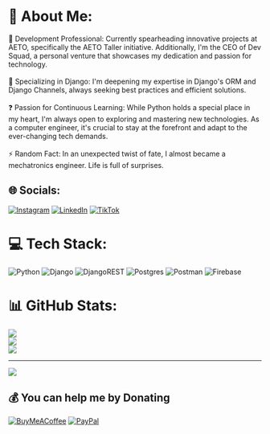 # 💫 About Me:
🔭 Development Professional: Currently spearheading innovative projects at AETO, specifically the AETO Taller initiative. Additionally, I'm the CEO of Dev Squad, a personal venture that showcases my dedication and passion for technology.<br><br>🌱 Specializing in Django: I'm deepening my expertise in Django's ORM and Django Channels, always seeking best practices and efficient solutions.<br><br>❓ Passion for Continuous Learning: While Python holds a special place in my heart, I'm always open to exploring and mastering new technologies. As a computer engineer, it's crucial to stay at the forefront and adapt to the ever-changing tech demands.<br><br>⚡ Random Fact: In an unexpected twist of fate, I almost became a mechatronics engineer. Life is full of surprises.


## 🌐 Socials:
[![Instagram](https://img.shields.io/badge/Instagram-%23E4405F.svg?logo=Instagram&logoColor=white)](https://instagram.com/https://www.instagram.com/najeracolin/) [![LinkedIn](https://img.shields.io/badge/LinkedIn-%230077B5.svg?logo=linkedin&logoColor=white)](https://linkedin.com/in/https://www.linkedin.com/in/jose-angel-colin-najera-68386022a/) [![TikTok](https://img.shields.io/badge/TikTok-%23000000.svg?logo=TikTok&logoColor=white)](https://tiktok.com/@https://www.tiktok.com/@codedbycolin?is_from_webapp=1&sender_device=pc) 

# 💻 Tech Stack:
![Python](https://img.shields.io/badge/python-3670A0?style=for-the-badge&logo=python&logoColor=ffdd54) ![Django](https://img.shields.io/badge/django-%23092E20.svg?style=for-the-badge&logo=django&logoColor=white) ![DjangoREST](https://img.shields.io/badge/DJANGO-REST-ff1709?style=for-the-badge&logo=django&logoColor=white&color=ff1709&labelColor=gray) ![Postgres](https://img.shields.io/badge/postgres-%23316192.svg?style=for-the-badge&logo=postgresql&logoColor=white) ![Postman](https://img.shields.io/badge/Postman-FF6C37?style=for-the-badge&logo=postman&logoColor=white) ![Firebase](https://img.shields.io/badge/firebase-%23039BE5.svg?style=for-the-badge&logo=firebase)
# 📊 GitHub Stats:
![](https://github-readme-stats.vercel.app/api?username=Josecolin99&theme=tokyonight&hide_border=false&include_all_commits=true&count_private=true)<br/>
![](https://github-readme-streak-stats.herokuapp.com/?user=Josecolin99&theme=tokyonight&hide_border=false)<br/>
![](https://github-readme-stats.vercel.app/api/top-langs/?username=Josecolin99&theme=tokyonight&hide_border=false&include_all_commits=true&count_private=true&layout=compact)

---
[![](https://visitcount.itsvg.in/api?id=Josecolin99&icon=0&color=0)](https://visitcount.itsvg.in)

  ## 💰 You can help me by Donating
  [![BuyMeACoffee](https://img.shields.io/badge/Buy%20Me%20a%20Coffee-ffdd00?style=for-the-badge&logo=buy-me-a-coffee&logoColor=black)](https://buymeacoffee.com/https://www.buymeacoffee.com/colinnajera) [![PayPal](https://img.shields.io/badge/PayPal-00457C?style=for-the-badge&logo=paypal&logoColor=white)](https://paypal.me/https://www.paypal.com/paypalme/ColinNajera) 

  
<!-- Proudly created with GPRM ( https://gprm.itsvg.in ) -->
